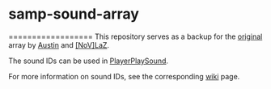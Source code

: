 # samp-sound-array
==================
This repository serves as a backup for the [original](http://pastebin.com/A1PbQZPd) array by [Austin](http://forum.sa-mp.com/member.php?u=2790) and [[NoV]LaZ](http://forum.sa-mp.com/member.php?u=29025).

The sound IDs can be used in [PlayerPlaySound](http://wiki.sa-mp.com/wiki/PlayerPlaySound).

For more information on sound IDs, see the corresponding [wiki](http://wiki.sa-mp.com/wiki/Sounds) page.